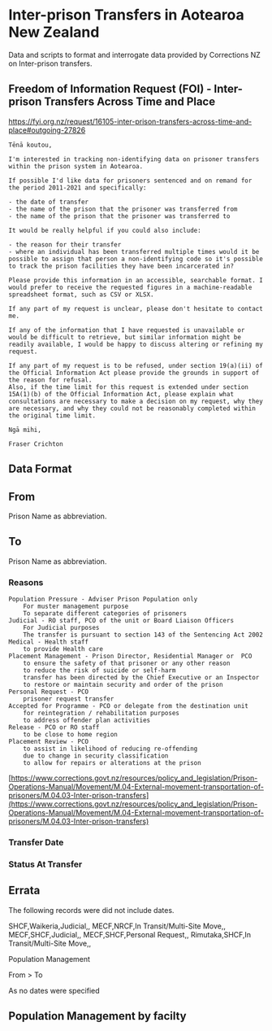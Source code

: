 # Inter-prison Transfers in Aotearoa New Zealand

Data and scripts to format and interrogate data provided by Corrections NZ on Inter-prison transfers.


## Freedom of Information Request (FOI) - Inter-prison Transfers Across Time and Place

https://fyi.org.nz/request/16105-inter-prison-transfers-across-time-and-place#outgoing-27826

```
Tēnā koutou,

I'm interested in tracking non-identifying data on prisoner transfers within the prison system in Aotearoa.

If possible I'd like data for prisoners sentenced and on remand for the period 2011-2021 and specifically:

- the date of transfer
- the name of the prison that the prisoner was transferred from
- the name of the prison that the prisoner was transferred to

It would be really helpful if you could also include:

- the reason for their transfer
- where an individual has been transferred multiple times would it be possible to assign that person a non-identifying code so it's possible to track the prison facilities they have been incarcerated in?

Please provide this information in an accessible, searchable format. I would prefer to receive the requested figures in a machine-readable spreadsheet format, such as CSV or XLSX.

If any part of my request is unclear, please don't hesitate to contact me.

If any of the information that I have requested is unavailable or would be difficult to retrieve, but similar information might be readily available, I would be happy to discuss altering or refining my request.

If any part of my request is to be refused, under section 19(a)(ii) of the Official Information Act please provide the grounds in support of the reason for refusal.
Also, if the time limit for this request is extended under section 15A(1)(b) of the Official Information Act, please explain what consultations are necessary to make a decision on my request, why they are necessary, and why they could not be reasonably completed within the original time limit.

Ngā mihi,

Fraser Crichton
```

## Data Format 

## From

Prison Name as abbreviation.

## To

Prison Name as abbreviation.

### Reasons

    Population Pressure - Adviser Prison Population only
        For muster management purpose
        To separate different categories of prisoners
    Judicial - RO staff, PCO of the unit or Board Liaison Officers
        For Judicial purposes
        The transfer is pursuant to section 143 of the Sentencing Act 2002
    Medical - Health staff
        to provide Health care
    Placement Management - Prison Director, Residential Manager or  PCO
        to ensure the safety of that prisoner or any other reason
        to reduce the risk of suicide or self-harm
        transfer has been directed by the Chief Executive or an Inspector
        to restore or maintain security and order of the prison
    Personal Request - PCO
        prisoner request transfer
    Accepted for Programme - PCO or delegate from the destination unit
        for reintegration / rehabilitation purposes
        to address offender plan activities
    Release - PCO or RO staff
        to be close to home region
    Placement Review - PCO
        to assist in likelihood of reducing re-offending
        due to change in security classification
        to allow for repairs or alterations at the prison

[https://www.corrections.govt.nz/resources/policy_and_legislation/Prison-Operations-Manual/Movement/M.04-External-movement-transportation-of-prisoners/M.04.03-Inter-prison-transfers](https://www.corrections.govt.nz/resources/policy_and_legislation/Prison-Operations-Manual/Movement/M.04-External-movement-transportation-of-prisoners/M.04.03-Inter-prison-transfers)

### Transfer Date

### Status At Transfer


## Errata

The following records were did not include dates.

SHCF,Waikeria,Judicial,,
MECF,NRCF,In Transit/Multi-Site Move,,
MECF,SHCF,Judicial,,
MECF,SHCF,Personal Request,,
Rimutaka,SHCF,In Transit/Multi-Site Move,,


Population Management

From > To


As no dates were specified

## Population Management by facilty

## 
